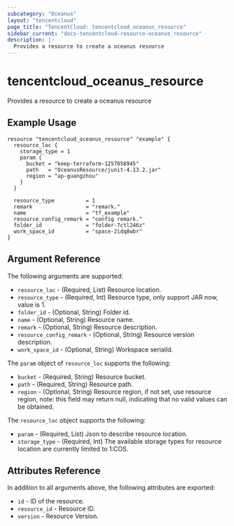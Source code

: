 ```yaml
---
subcategory: "Oceanus"
layout: "tencentcloud"
page_title: "TencentCloud: tencentcloud_oceanus_resource"
sidebar_current: "docs-tencentcloud-resource-oceanus_resource"
description: |-
  Provides a resource to create a oceanus resource
---
```


# tencentcloud_oceanus_resource

Provides a resource to create a oceanus resource

## Example Usage

```hcl
resource "tencentcloud_oceanus_resource" "example" {
  resource_loc {
    storage_type = 1
    param {
      bucket = "keep-terraform-1257058945"
      path   = "OceanusResource/junit-4.13.2.jar"
      region = "ap-guangzhou"
    }
  }

  resource_type          = 1
  remark                 = "remark."
  name                   = "tf_example"
  resource_config_remark = "config remark."
  folder_id              = "folder-7ctl246z"
  work_space_id          = "space-2idq8wbr"
}
```

## Argument Reference

The following arguments are supported:

* `resource_loc` - (Required, List) Resource location.
* `resource_type` - (Required, Int) Resource type, only support JAR now, value is 1.
* `folder_id` - (Optional, String) Folder id.
* `name` - (Optional, String) Resource name.
* `remark` - (Optional, String) Resource description.
* `resource_config_remark` - (Optional, String) Resource version description.
* `work_space_id` - (Optional, String) Workspace serialId.

The `param` object of `resource_loc` supports the following:

* `bucket` - (Required, String) Resource bucket.
* `path` - (Required, String) Resource path.
* `region` - (Optional, String) Resource region, if not set, use resource region, note: this field may return null, indicating that no valid values can be obtained.

The `resource_loc` object supports the following:

* `param` - (Required, List) Json to describe resource location.
* `storage_type` - (Required, Int) The available storage types for resource location are currently limited to 1:COS.

## Attributes Reference

In addition to all arguments above, the following attributes are exported:

* `id` - ID of the resource.
* `resource_id` - Resource ID.
* `version` - Resource Version.


